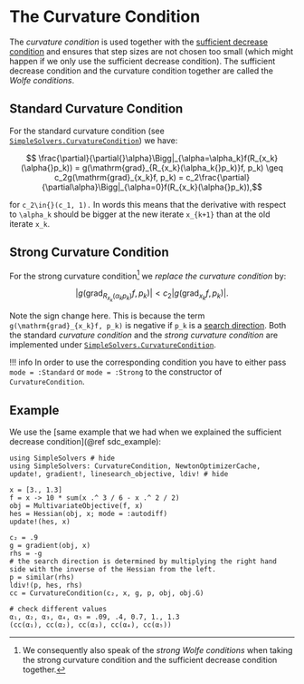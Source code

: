 # The Curvature Condition

The *curvature condition* is used together with the [sufficient decrease condition](@ref "The Sufficient Decrease Condition") and ensures that step sizes are not chosen too small (which might happen if we only use the sufficient decrease condition). The sufficient decrease condition and the curvature condition together are called the *Wolfe conditions*.

## Standard Curvature Condition

For the standard curvature condition (see [`SimpleSolvers.CurvatureCondition`](@ref)) we have:

```math
    \frac{\partial}{\partial{}\alpha}\Bigg|_{\alpha=\alpha_k}f(R_{x_k}(\alpha{}p_k)) = g(\mathrm{grad}_{R_{x_k}(\alpha_k{}p_k)}f, p_k) \geq c_2g(\mathrm{grad}_{x_k}f, p_k) = c_2\frac{\partial}{\partial\alpha}\Bigg|_{\alpha=0}f(R_{x_k}(\alpha{}p_k)),
```

for ``c_2\in{}(c_1, 1).`` In words this means that the derivative with respect to ``\alpha_k`` should be bigger at the new iterate ``x_{k+1}`` than at the old iterate ``x_k``. 

## Strong Curvature Condition

For the strong curvature condition[^1] we *replace the curvature condition* by:

[^1]: We consequently also speak of the *strong Wolfe conditions* when taking the strong curvature condition and the sufficient decrease condition together.

```math
    |g(\mathrm{grad}_{R_{x_k}(\alpha_k{}p_k)}f, p_k)| < c_2|g(\mathrm{grad}_{x_k}f, p_k)|.
```

Note the sign change here. This is because the term ``g(\mathrm{grad}_{x_k}f, p_k)`` is negative if ``p_k`` is a [search direction](@ref "Line Search"). Both the standard *curvature condition* and the *strong curvature condition* are implemented under [`SimpleSolvers.CurvatureCondition`](@ref).

!!! info
    In order to use the corresponding condition you have to either pass `mode = :Standard` or `mode = :Strong` to the constructor of `CurvatureCondition`.


## Example

We use the [same example that we had when we explained the sufficient decrease condition](@ref sdc_example):

```@example cc
using SimpleSolvers # hide
using SimpleSolvers: CurvatureCondition, NewtonOptimizerCache, update!, gradient!, linesearch_objective, ldiv! # hide

x = [3., 1.3]
f = x -> 10 * sum(x .^ 3 / 6 - x .^ 2 / 2)
obj = MultivariateObjective(f, x)
hes = Hessian(obj, x; mode = :autodiff)
update!(hes, x)

c₂ = .9
g = gradient(obj, x)
rhs = -g
# the search direction is determined by multiplying the right hand side with the inverse of the Hessian from the left.
p = similar(rhs)
ldiv!(p, hes, rhs)
cc = CurvatureCondition(c₂, x, g, p, obj, obj.G)

# check different values
α₁, α₂, α₃, α₄, α₅ = .09, .4, 0.7, 1., 1.3
(cc(α₁), cc(α₂), cc(α₃), cc(α₄), cc(α₅))
```